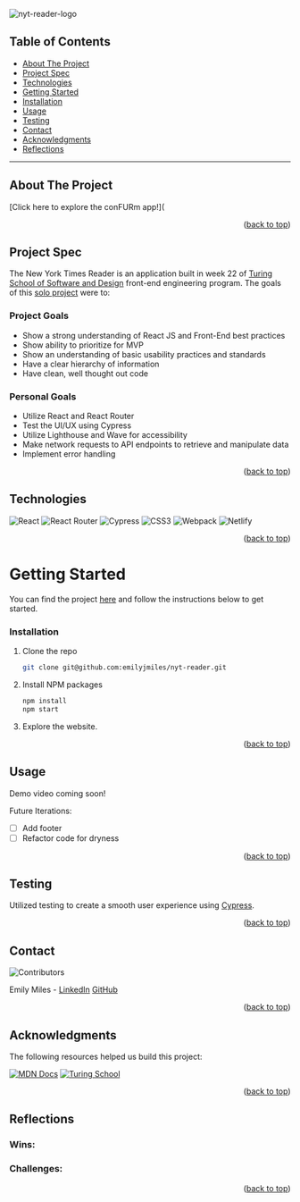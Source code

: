 <a name="readme-top"></a>

![nyt-reader-logo](https://user-images.githubusercontent.com/103063934/211656618-3afdfb2e-f58e-414d-a85d-3f6382337245.png)

## Table of Contents

- [About The Project](#about-the-project)
- [Project Spec](#project-spec)
- [Technologies](#technologies)
- [Getting Started](#getting-started)
- [Installation](#installation)
- [Usage](#usage)
- [Testing](#testing)
- [Contact](#contact)
- [Acknowledgments](#acknowledgments)
- [Reflections](#reflections)

---

## About The Project

[Click here to explore the conFURm app!](

<p align="right">(<a href="#readme-top">back to top</a>)</p>

## Project Spec

The New York Times Reader is an application built in week 22 of [Turing School of Software and Design](https://turing.edu/) front-end engineering program. The goals of this [solo project](https://mod4.turing.edu/projects/take_home/take_home_fe) were to:

### Project Goals

- Show a strong understanding of React JS and Front-End best practices
- Show ability to prioritize for MVP
- Show an understanding of basic usability practices and standards
- Have a clear hierarchy of information
- Have clean, well thought out code

### Personal Goals

- Utilize React and React Router
- Test the UI/UX using Cypress
- Utilize Lighthouse and Wave for accessibility
- Make network requests to API endpoints to retrieve and manipulate data
- Implement error handling

<p align="right">(<a href="#readme-top">back to top</a>)</p>

## Technologies

![React](https://img.shields.io/badge/React-20232A?style=for-the-badge&logo=react&logoColor=61DAFB)
![React Router](https://img.shields.io/badge/React_Router-CA4245?style=for-the-badge&logo=react-router&logoColor=white)
![Cypress](https://img.shields.io/badge/-cypress-%23E5E5E5?style=for-the-badge&logo=cypress&logoColor=058a5e)
![CSS3](https://img.shields.io/badge/css3-%231572B6.svg?style=for-the-badge&logo=css3&logoColor=white)
![Webpack](https://img.shields.io/badge/webpack-%238DD6F9.svg?style=for-the-badge&logo=webpack&logoColor=black)
![Netlify](https://img.shields.io/badge/netlify-%23000000.svg?style=for-the-badge&logo=netlify&logoColor=#00C7B7)

<p align="right">(<a href="#readme-top">back to top</a>)</p>

<!-- GETTING STARTED -->

# Getting Started

You can find the project [here](https://github.com/emilyjmiles/nyt-reader) and follow the instructions below to get started.

### Installation

1. Clone the repo
   ```sh
   git clone git@github.com:emilyjmiles/nyt-reader.git
2. Install NPM packages
   ```sh
   npm install
   npm start
   ```
3. Explore the website.

<p align="right">(<a href="#readme-top">back to top</a>)</p>

<!-- USAGE EXAMPLES -->

## Usage

Demo video coming soon!

Future Iterations:

- [ ] Add footer
- [ ] Refactor code for dryness

<p align="right">(<a href="#readme-top">back to top</a>)</p>

## Testing

Utilized testing to create a smooth user experience using [Cypress](https://www.cypress.io/).

<p align="right">(<a href="#readme-top">back to top</a>)</p>

<!-- CONTACT -->

## Contact

![Contributors][contributors-shield]

Emily Miles - [LinkedIn](https://www.linkedin.com/in/emilyjmiles/) [GitHub](https://github.com/emilyjmiles)

<p align="right">(<a href="#readme-top">back to top</a>)</p>

<!-- ACKNOWLEDGMENTS -->

## Acknowledgments

The following resources helped us build this project:

[![MDN Docs][mdn-shield]][mdn]
[![Turing School](https://img.shields.io/badge/Turing_School-030303?style=for-the-badge)](https://turing.edu/)

<p align="right">(<a href="#readme-top">back to top</a>)</p>

## Reflections


### Wins:


### Challenges:



<p align="right">(<a href="#readme-top">back to top</a>)</p>

<!-- MARKDOWN LINKS & IMAGES -->
<!-- https://www.markdownguide.org/basic-syntax/#reference-style-links -->

[mdn-shield]: https://img.shields.io/badge/MDN_Web_Docs-black?style=for-the-badge&logo=mdnwebdocs&logoColor=white
[mdn]: https://developer.mozilla.org/en-US/
[contributors-shield]: https://img.shields.io/badge/Contributors-1-2ea44f?style=for-the-badge
[product-screenshot]: images/screenshot.png
